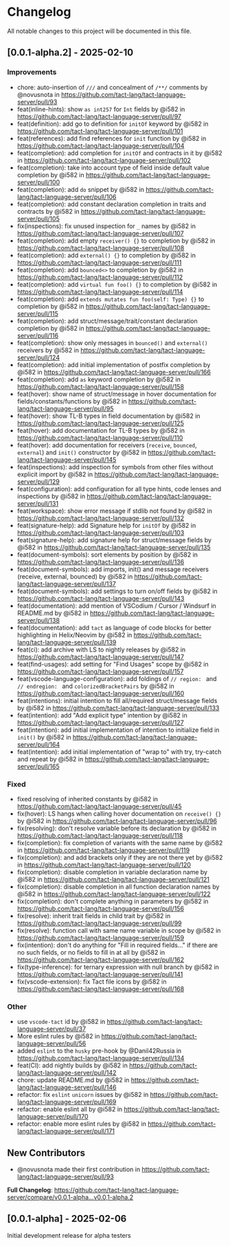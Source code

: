 # Changelog

All notable changes to this project will be documented in this file.

## [0.0.1-alpha.2] - 2025-02-10

### Improvements

- chore: auto-insertion of `///` and concealment of `/**/` comments by @novusnota in https://github.com/tact-lang/tact-language-server/pull/93
- feat(inline-hints): show `as int257` for `Int` fields by @i582 in https://github.com/tact-lang/tact-language-server/pull/97
- feat(definition): add go to definition for `initOf` keyword by @i582 in https://github.com/tact-lang/tact-language-server/pull/101
- feat(references): add find references for `init` function by @i582 in https://github.com/tact-lang/tact-language-server/pull/104
- feat(completion): add completion for `initOf` and contracts in it by @i582 in https://github.com/tact-lang/tact-language-server/pull/102
- feat(completion): take into account type of field inside default value completion by @i582 in https://github.com/tact-lang/tact-language-server/pull/100
- feat(completion): add `do` snippet by @i582 in https://github.com/tact-lang/tact-language-server/pull/106
- feat(completion): add constant declaration completion in traits and contracts by @i582 in https://github.com/tact-lang/tact-language-server/pull/105
- fix(inspections): fix unused inspection for `_` names by @i582 in https://github.com/tact-lang/tact-language-server/pull/107
- feat(completion): add empty `receiver() {}` to completion by @i582 in https://github.com/tact-lang/tact-language-server/pull/108
- feat(completion): add `external() {}` to completion by @i582 in https://github.com/tact-lang/tact-language-server/pull/111
- feat(completion): add `bounced<>` to completion by @i582 in https://github.com/tact-lang/tact-language-server/pull/112
- feat(completion): add `virtual fun foo() {}` to completion by @i582 in https://github.com/tact-lang/tact-language-server/pull/114
- feat(completion): add `extends mutates fun foo(self: Type) {}` to completion by @i582 in https://github.com/tact-lang/tact-language-server/pull/115
- feat(completion): add struct/message/trait/constant declaration completion by @i582 in https://github.com/tact-lang/tact-language-server/pull/116
- feat(completion): show only messages in `bounced()` and `external()` receivers by @i582 in https://github.com/tact-lang/tact-language-server/pull/124
- feat(completion): add initial implementation of postfix completion by @i582 in https://github.com/tact-lang/tact-language-server/pull/166
- feat(completion): add `as` keyword completion by @i582 in https://github.com/tact-lang/tact-language-server/pull/158
- feat(hover): show name of struct/message in hover documentation for fields/constants/functions by @i582 in https://github.com/tact-lang/tact-language-server/pull/95
- feat(hover): show TL-B types in field documentation by @i582 in https://github.com/tact-lang/tact-language-server/pull/125
- feat(hover): add documentation for TL-B types by @i582 in https://github.com/tact-lang/tact-language-server/pull/110
- feat(hover): add documentation for receivers (`receive`, `bounced`, `external`) and `init()` constructor by @i582 in https://github.com/tact-lang/tact-language-server/pull/145
- feat(inspections): add inspection for symbols from other files without explicit import by @i582 in https://github.com/tact-lang/tact-language-server/pull/129
- feat(configuration): add configuration for all type hints, code lenses and inspections by @i582 in https://github.com/tact-lang/tact-language-server/pull/131
- feat(workspace): show error message if stdlib not found by @i582 in https://github.com/tact-lang/tact-language-server/pull/132
- feat(signature-help): add Signature help for `initOf` by @i582 in https://github.com/tact-lang/tact-language-server/pull/103
- feat(signature-help): add signature help for struct/message fields by @i582 in https://github.com/tact-lang/tact-language-server/pull/135
- feat(document-symbols): sort elements by position by @i582 in https://github.com/tact-lang/tact-language-server/pull/136
- feat(document-symbols): add imports, init() and message receivers (receive, external, bounced) by @i582 in https://github.com/tact-lang/tact-language-server/pull/137
- feat(document-symbols): add settings to turn on/off fields by @i582 in https://github.com/tact-lang/tact-language-server/pull/143
- feat(documentation): add mention of VSCodium / Cursor / Windsurf in README.md by @i582 in https://github.com/tact-lang/tact-language-server/pull/138
- feat(documentation): add `tact` as language of code blocks for better highlighting in Helix/Neovim by @i582 in https://github.com/tact-lang/tact-language-server/pull/139
- feat(ci): add archive with LS to nightly releases by @i582 in https://github.com/tact-lang/tact-language-server/pull/147
- feat(find-usages): add setting for "Find Usages" scope by @i582 in https://github.com/tact-lang/tact-language-server/pull/157
- feat(vscode-language-configuration): add foldings of `// region: ` and `// endregion: ` and `colorizedBracketPairs` by @i582 in https://github.com/tact-lang/tact-language-server/pull/160
- feat(intentions): initial intention to fill all/required struct/message fields by @i582 in https://github.com/tact-lang/tact-language-server/pull/133
- feat(intention): add "Add explicit type" intention by @i582 in https://github.com/tact-lang/tact-language-server/pull/127
- feat(intention): add initial implementation of intention to initialize field in `init()` by @i582 in https://github.com/tact-lang/tact-language-server/pull/164
- feat(intention): add initial implementation of "wrap to" with try, try-catch and repeat by @i582 in https://github.com/tact-lang/tact-language-server/pull/165

### Fixed

- fixed resolving of inherited constants by @i582 in https://github.com/tact-lang/tact-language-server/pull/45
- fix(hover): LS hangs when calling hover documentation on `receive() {}` by @i582 in https://github.com/tact-lang/tact-language-server/pull/96
- fix(resolving): don't resolve variable before its declaration by @i582 in https://github.com/tact-lang/tact-language-server/pull/118
- fix(completion): fix completion of variants with the same name by @i582 in https://github.com/tact-lang/tact-language-server/pull/119
- fix(completion): and add brackets only if they are not there yet by @i582 in https://github.com/tact-lang/tact-language-server/pull/120
- fix(completion): disable completion in variable declaration name by @i582 in https://github.com/tact-lang/tact-language-server/pull/121
- fix(completion): disable completion in all function declaration names by @i582 in https://github.com/tact-lang/tact-language-server/pull/122
- fix(completion): don't complete anything in parameters by @i582 in https://github.com/tact-lang/tact-language-server/pull/156
- fix(resolve): inherit trait fields in child trait by @i582 in https://github.com/tact-lang/tact-language-server/pull/99
- fix(resolve): function call with same name variable in scope by @i582 in https://github.com/tact-lang/tact-language-server/pull/159
- fix(intention): don't do anything for "Fill in required fields..." if there are no such fields, or no fields to fill in at all by @i582 in https://github.com/tact-lang/tact-language-server/pull/162
- fix(type-inference): for ternary expression with null branch by @i582 in https://github.com/tact-lang/tact-language-server/pull/141
- fix(vscode-extension): fix Tact file icons by @i582 in https://github.com/tact-lang/tact-language-server/pull/168

### Other

- use `vscode-tact` id by @i582 in https://github.com/tact-lang/tact-language-server/pull/37
- More eslint rules by @i582 in https://github.com/tact-lang/tact-language-server/pull/56
- added `eslint` to the `husky` pre-hook by @Danil42Russia in https://github.com/tact-lang/tact-language-server/pull/134
- feat(CI): add nightly builds by @i582 in https://github.com/tact-lang/tact-language-server/pull/142
- chore: update README.md by @i582 in https://github.com/tact-lang/tact-language-server/pull/146
- refactor: fix `eslint` `unicorn` issues by @i582 in https://github.com/tact-lang/tact-language-server/pull/169
- refactor: enable eslint all by @i582 in https://github.com/tact-lang/tact-language-server/pull/170
- refactor: enable more eslint rules by @i582 in https://github.com/tact-lang/tact-language-server/pull/171

## New Contributors

- @novusnota made their first contribution in https://github.com/tact-lang/tact-language-server/pull/93

**Full Changelog**: https://github.com/tact-lang/tact-language-server/compare/v0.0.1-alpha...v0.0,1-alpha.2

## [0.0.1-alpha] - 2025-02-06

Initial development release for alpha testers
